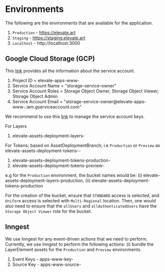 # Environments

The following are the environments that are available for the application.

1. `Production` - https://elevate.art
2. `Staging` - https://staging.elevate.art
3. `Localhost` - http://localhost:3000

## Google Cloud Storage (GCP)

This [link](https://console.cloud.google.com/iam-admin/serviceaccounts?walkthrough_id=iam--create-service-account-keys&project=elevate-apps-www-staging&supportedpurview=project) provides all the information about the service account.

1. Project ID = elevate-apps-www-<env>
2. Service Account Name = "storage-service-owner"
3. Service Account Roles = Storage Object Owner, Storage Object Viewer, Storage Object Admin
4. Service Account Email = "storage-service-owner@elevate-apps-www-<env>.iam.gserviceaccount.com"

We recommend to use this [link](https://console.cloud.google.com/iam-admin/serviceaccounts/details/103691944182436621216/keys?walkthrough_id=iam--create-service-account-keys&project=elevate-apps-www-`<env>`&supportedpurview=project) to manage the service account keys.

For Layers

1. elevate-assets-deployment-layers-<env>

For Tokens; based on AssetDeploymentBranch; i.e `Production` or `Preview` as elevate-assets-deployment-tokens-<branch>-<env>

1. elevate-assets-deployment-tokens-production-<env>
2. elevate-assets-deployment-tokens-preview-<env>

e.g for the `Production` environment, the bucket names would be: (i) elevate-assets-deployment-layers-production, (ii) elevate-assets-deployment-tokens-production

For the creation of the bucket, ensure that `STANDARD` access is selected, and `Uniform` access is selected with `Multi-Regional` location. Then, one would also need to ensure that the `allUsers` and `allAuthenticatedUsers` have the `Storage Object Viewer` role for the bucket.

## Inngest

We use Inngest for any event-driven actions that we need to perform. Currently, we use Inngest to perform the following actions: (i) bundle the LayerElement assets for the `Production` and `Preview` environments.

1. Event Keys - apps-www-key-<env>
2. Source Key - apps-www-source-<env>
